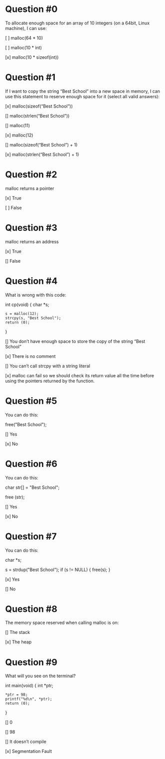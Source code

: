 # Question #0
To allocate enough space for an array of 10 integers (on a 64bit, Linux machine), I can use:

[ ] malloc(64 * 10)


[ ] malloc(10 * int)


[x] malloc(10 * sizeof(int))


# Question #1
If I want to copy the string “Best School” into a new space in memory, I can use this statement to reserve enough space for it (select all valid answers):


[x] malloc(sizeof(“Best School”))


[] malloc(strlen(“Best School”))


[] malloc(11)


[x] malloc(12)


[] malloc(sizeof(“Best School”) + 1)


[x] malloc(strlen(“Best School”) + 1)


# Question #2
malloc returns a pointer


[x] True


[ ] False

# Question #3
malloc returns an address


[x] True


[] False

# Question #4
What is wrong with this code:



int cp(void)
{
    char *s;

    s = malloc(12);
    strcpy(s, "Best School");
    return (0);
}

[] You don’t have enough space to store the copy of the string “Best School”


[x] There is no comment


[] You can’t call strcpy with a string literal


[x] malloc can fail so we should check its return value all the time before using the pointers returned by the function.

# Question #5
You can do this:

free("Best School");

[] Yes


[x] No

# Question #6
You can do this:

char str[] = "Best School";

free (str);

[] Yes


[x] No

 # Question #7
You can do this:

char *s;

s = strdup("Best School");
if (s != NULL)
{
    free(s);
}

[x] Yes


[] No

# Question #8
The memory space reserved when calling malloc is on:


[] The stack


[x] The heap

# Question #9
What will you see on the terminal?

int main(void)
{
    int *ptr;

    *ptr = 98;
    printf("%d\n", *ptr);
    return (0);
}

[] 0


[] 98


[] It doesn’t compile


[x] Segmentation Fault